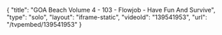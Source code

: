 {
    "title": "GOA Beach Volume 4 - 103 - Flowjob - Have Fun And Survive",
    "type": "solo",
    "layout": "iframe-static",
    "videoId": "139541953",
    "url": "\/tvpembed\/139541953"
}
